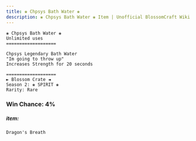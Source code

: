```yaml
---
title: ❀ Chpsys Bath Water ❀
description: ❀ Chpsys Bath Water ❀ Item | Unofficial BlossomCraft Wiki
---
```

```
❀ Chpsys Bath Water ❀
Unlimited uses
===================

Chpsys Legendary Bath Water
"Im going to throw up"
Increases Strength for 20 seconds

===================
► Blossom Crate ◄
Season 2: ❀ SPIRIT ❀
Rarity: Rare
```
### Win Chance: 4%

##### item:
`Dragon's Breath`